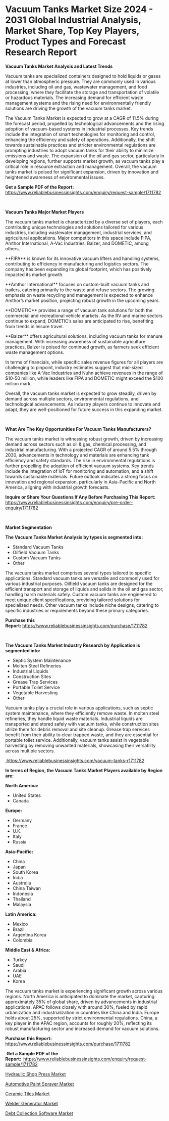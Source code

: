 <p><h1>Vacuum Tanks Market Size 2024 - 2031 Global Industrial Analysis, Market Share, Top Key Players, Product Types and Forecast Research Report</h1></p><p><strong>Vacuum Tanks Market Analysis and Latest Trends</strong></p>
<p><p>Vacuum tanks are specialized containers designed to hold liquids or gases at lower than atmospheric pressure. They are commonly used in various industries, including oil and gas, wastewater management, and food processing, where they facilitate the storage and transportation of volatile or hazardous materials. The increasing demand for efficient waste management systems and the rising need for environmentally friendly solutions are driving the growth of the vacuum tanks market.</p><p>The Vacuum Tanks Market is expected to grow at a CAGR of 11.5% during the forecast period, propelled by technological advancements and the rising adoption of vacuum-based systems in industrial processes. Key trends include the integration of smart technologies for monitoring and control, enhancing the efficiency and safety of operations. Additionally, the shift towards sustainable practices and stricter environmental regulations are prompting industries to adopt vacuum tanks for their ability to minimize emissions and waste. The expansion of the oil and gas sector, particularly in developing regions, further supports market growth, as vacuum tanks play a critical role in resource extraction and management. Overall, the vacuum tanks market is poised for significant expansion, driven by innovation and heightened awareness of environmental issues.</p></p>
<p><strong>Get a Sample PDF of the Report:&nbsp;</strong> <a href="https://www.reliablebusinessinsights.com/enquiry/request-sample/1711782?utm_campaign=62&utm_medium=2&utm_source=Github&utm_content=ia&utm_term=22102024&utm_id=vacuum-tanks">https://www.reliablebusinessinsights.com/enquiry/request-sample/1711782</a></p>
<p>&nbsp;</p>
<p><strong>Vacuum Tanks Major Market Players</strong></p>
<p><p>The vacuum tanks market is characterized by a diverse set of players, each contributing unique technologies and solutions tailored for various industries, including wastewater management, industrial services, and agricultural applications. Major competitors in this space include FIPA, Amthor International, A-Vac Industries, Balzer, and DOMETIC, among others.</p><p>**FIPA** is known for its innovative vacuum lifters and handling systems, contributing to efficiency in manufacturing and logistics sectors. The company has been expanding its global footprint, which has positively impacted its market growth. </p><p>**Amthor International** focuses on custom-built vacuum tanks and trailers, catering primarily to the waste and refuse sectors. The growing emphasis on waste recycling and management is expected to enhance Amthor’s market position, projecting robust growth in the upcoming years.</p><p>**DOMETIC** provides a range of vacuum tank solutions for both the commercial and recreational vehicle markets. As the RV and marine sectors continue to expand, DOMETIC’s sales are anticipated to rise, benefiting from trends in leisure travel.</p><p>**Balzer** offers agricultural solutions, including vacuum tanks for manure management. With increasing awareness of sustainable agriculture practices, Balzer is poised for continued growth, as farmers seek efficient waste management options.</p><p>In terms of financials, while specific sales revenue figures for all players are challenging to pinpoint, industry estimates suggest that mid-sized companies like A-Vac Industries and Nuhn achieve revenues in the range of $10-50 million, while leaders like FIPA and DOMETIC might exceed the $100 million mark.</p><p>Overall, the vacuum tanks market is expected to grow steadily, driven by demand across multiple sectors, environmental regulations, and technological advancements. As industry players continue to innovate and adapt, they are well-positioned for future success in this expanding market.</p></p>
<p>&nbsp;</p>
<p><strong>What Are The Key Opportunities For Vacuum Tanks Manufacturers?</strong></p>
<p><p>The vacuum tanks market is witnessing robust growth, driven by increasing demand across sectors such as oil & gas, chemical processing, and industrial manufacturing. With a projected CAGR of around 5.5% through 2030, advancements in technology and materials are enhancing tank efficiency and safety standards. The rise in environmental regulations is further propelling the adoption of efficient vacuum systems. Key trends include the integration of IoT for monitoring and automation, and a shift towards sustainable materials. Future outlook indicates a strong focus on innovation and regional expansion, particularly in Asia-Pacific and North America, aligning with industrial growth forecasts.</p></p>
<p><strong>Inquire or Share Your Questions If Any Before Purchasing This Report:</strong> <a href="https://www.reliablebusinessinsights.com/enquiry/pre-order-enquiry/1711782?utm_campaign=62&utm_medium=2&utm_source=Github&utm_content=ia&utm_term=22102024&utm_id=vacuum-tanks">https://www.reliablebusinessinsights.com/enquiry/pre-order-enquiry/1711782</a></p>
<p>&nbsp;</p>
<p><strong>Market Segmentation</strong></p>
<p><strong>The Vacuum Tanks Market Analysis by types is segmented into:</strong></p>
<p><ul><li>Standard Vacuum Tanks</li><li>Oilfield Vacuum Tanks</li><li>Custom Vacuum Tanks</li><li>Other</li></ul></p>
<p><p>The vacuum tanks market comprises several types tailored to specific applications. Standard vacuum tanks are versatile and commonly used for various industrial purposes. Oilfield vacuum tanks are designed for the efficient transport and storage of liquids and solids in the oil and gas sector, handling harsh materials safely. Custom vacuum tanks are engineered to meet unique client specifications, providing tailored solutions for specialized needs. Other vacuum tanks include niche designs, catering to specific industries or requirements beyond these primary categories.</p></p>
<p><strong>Purchase this Report:&nbsp;</strong><a href="https://www.reliablebusinessinsights.com/purchase/1711782?utm_campaign=62&utm_medium=2&utm_source=Github&utm_content=ia&utm_term=22102024&utm_id=vacuum-tanks">https://www.reliablebusinessinsights.com/purchase/1711782</a></p>
<p>&nbsp;</p>
<p><strong>The Vacuum Tanks Market Industry Research by Application is segmented into:</strong></p>
<p><ul><li>Septic System Maintenance</li><li>Molten Steel Refineries</li><li>Industrial Liquids</li><li>Construction Sites</li><li>Grease Trap Services</li><li>Portable Toilet Service</li><li>Vegetable Harvesting</li><li>Other</li></ul></p>
<p><p>Vacuum tanks play a crucial role in various applications, such as septic system maintenance, where they efficiently remove waste. In molten steel refineries, they handle liquid waste materials. Industrial liquids are transported and stored safely with vacuum tanks, while construction sites utilize them for debris removal and site cleanup. Grease trap services benefit from their ability to clear trapped waste, and they are essential for portable toilet service. Additionally, vacuum tanks assist in vegetable harvesting by removing unwanted materials, showcasing their versatility across multiple sectors.</p></p>
<p><a href="https://www.reliablebusinessinsights.com/vacuum-tanks-r1711782?utm_campaign=62&utm_medium=2&utm_source=Github&utm_content=ia&utm_term=22102024&utm_id=vacuum-tanks">&nbsp;https://www.reliablebusinessinsights.com/vacuum-tanks-r1711782</a></p>
<p><strong>In terms of Region, the Vacuum Tanks Market Players available by Region are:</strong></p>
<p>
    <p> <strong> North America: </strong>
        <ul>
            <li>United States</li>
            <li>Canada</li>
        </ul>
        </p> 
    <p> <strong> Europe: </strong>
        <ul>
            <li>Germany</li>
            <li>France</li>
            <li>U.K.</li>
            <li>Italy</li>
            <li>Russia</li>
        </ul>
        </p> 
    <p> <strong> Asia-Pacific: </strong>
        <ul>
            <li>China</li>
            <li>Japan</li>
            <li>South Korea</li>
            <li>India</li>
            <li>Australia</li>
            <li>China Taiwan</li>
            <li>Indonesia</li>
            <li>Thailand</li>
            <li>Malaysia</li>
        </ul>
        </p> 
    <p> <strong> Latin America: </strong>
        <ul>
            <li>Mexico</li>
            <li>Brazil</li>
            <li>Argentina Korea</li>
            <li>Colombia</li>
        </ul>
        </p> 
    <p> <strong> Middle East & Africa: </strong>
        <ul>
            <li>Turkey</li>
            <li>Saudi</li>
            <li>Arabia</li>
            <li>UAE</li>
            <li>Korea</li>
        </ul>
    </p>
    </p>
<p><p>The vacuum tanks market is experiencing significant growth across various regions. North America is anticipated to dominate the market, capturing approximately 35% of global share, driven by advancements in industrial applications. APAC follows closely with around 30%, fueled by rapid urbanization and industrialization in countries like China and India. Europe holds about 25%, supported by strict environmental regulations. China, a key player in the APAC region, accounts for roughly 20%, reflecting its robust manufacturing sector and increased demand for vacuum solutions.</p></p>
<p><strong>Purchase this Report: </strong><a href="https://www.reliablebusinessinsights.com/purchase/1711782?utm_campaign=62&utm_medium=2&utm_source=Github&utm_content=ia&utm_term=22102024&utm_id=vacuum-tanks">https://www.reliablebusinessinsights.com/purchase/1711782</a></p>
<p>&nbsp;<strong>Get a Sample PDF of the Report:&nbsp;&nbsp;</strong><a href="https://www.reliablebusinessinsights.com/enquiry/request-sample/1711782?utm_campaign=62&utm_medium=2&utm_source=Github&utm_content=ia&utm_term=22102024&utm_id=vacuum-tanks">https://www.reliablebusinessinsights.com/enquiry/request-sample/1711782</a></p>
<p><strong></strong></p>
<p><p><a href="https://issuu.com/reportprime-2/docs/hydraulic-shop-press-market-size-20_4c4dfc2afb496a?utm_campaign=62&utm_medium=2&utm_source=Github&utm_content=ia&utm_term=22102024&utm_id=vacuum-tanks">Hydraulic Shop Press Market</a></p><p><a href="https://github.com/loftinirkaakcsu/Market-Research-Report-List-1/blob/main/automotive-paint-sprayer-market.md?utm_campaign=62&utm_medium=2&utm_source=Github&utm_content=ia&utm_term=22102024&utm_id=vacuum-tanks">Automotive Paint Sprayer Market</a></p><p><a href="https://www.linkedin.com/pulse/ceramic-tiles-industry-resonance-113-amplification-across-domains-zppue?utm_campaign=62&utm_medium=2&utm_source=Github&utm_content=ia&utm_term=22102024&utm_id=vacuum-tanks">Ceramic Tiles Market</a></p><p><a href="https://issuu.com/reportprime-2/docs/welder-generator-market-size-2030.p_976f8d59f28ef8?utm_campaign=62&utm_medium=2&utm_source=Github&utm_content=ia&utm_term=22102024&utm_id=vacuum-tanks">Welder Generator Market</a></p><p><a href="https://www.linkedin.com/pulse/debt-collection-software-market-outlook-current-assessment-r46ve?utm_campaign=62&utm_medium=2&utm_source=Github&utm_content=ia&utm_term=22102024&utm_id=vacuum-tanks">Debt Collection Software Market</a></p></p>